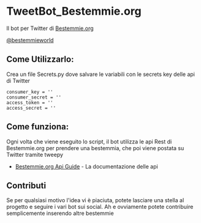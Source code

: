 # TweetBot_Bestemmie.org

Il bot per Twitter di [Bestemmie.org](http://www.bestemmie.org)

[@bestemmieworld](https://twitter.com/bestemmieworld)

## Come Utilizzarlo:

Crea un file Secrets.py dove salvare le variabili con le secrets key delle api di Twitter


```
consumer_key = ''
consumer_secret = ''
access_token = ''
access_secret = ''

```

## Come funziona:
Ogni volta che viene eseguito lo script, il bot utilizza le api Rest di Bestemmie.org per prendere una bestemmia, che poi viene postata su Twitter tramite tweepy
* [Bestemmie.org Api Guide](http://www.bestemmie.org/bestemmie/api_show/) - La documentazione delle api


## Contributi

Se per qualsiasi motivo l'idea vi è piaciuta, potete lasciare una stella al progetto e seguire i vari bot sui social.
Ah e ovviamente potete contribuire semplicemente inserendo altre bestemmie



